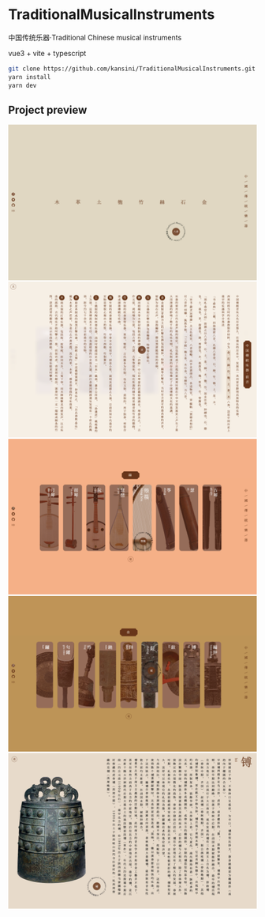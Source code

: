 # TraditionalMusicalInstruments

中国传统乐器·Traditional Chinese musical instruments

vue3 + vite + typescript
```bash
git clone https://github.com/kansini/TraditionalMusicalInstruments.git
yarn install
yarn dev
```
## Project preview


![01.png](./screenshot/01.png)
![02.png](./screenshot/02.png)
![03.png](./screenshot/03.png)
![04.png](./screenshot/04.png)
![05.png](./screenshot/05.png)